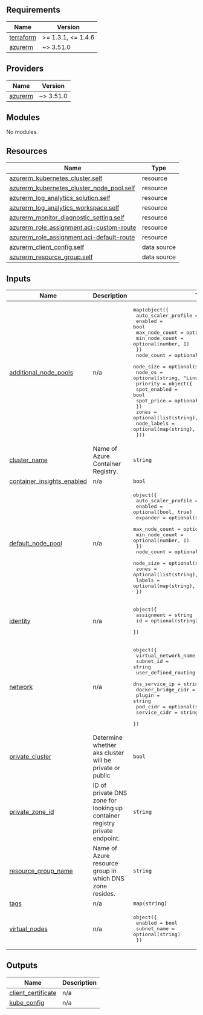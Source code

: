 <!-- BEGIN_TF_DOCS -->
## Requirements

| Name | Version |
|------|---------|
| <a name="requirement_terraform"></a> [terraform](#requirement\_terraform) | >= 1.3.1, <= 1.4.6 |
| <a name="requirement_azurerm"></a> [azurerm](#requirement\_azurerm) | ~> 3.51.0 |

## Providers

| Name | Version |
|------|---------|
| <a name="provider_azurerm"></a> [azurerm](#provider\_azurerm) | ~> 3.51.0 |

## Modules

No modules.

## Resources

| Name | Type |
|------|------|
| [azurerm_kubernetes_cluster.self](https://registry.terraform.io/providers/hashicorp/azurerm/latest/docs/resources/kubernetes_cluster) | resource |
| [azurerm_kubernetes_cluster_node_pool.self](https://registry.terraform.io/providers/hashicorp/azurerm/latest/docs/resources/kubernetes_cluster_node_pool) | resource |
| [azurerm_log_analytics_solution.self](https://registry.terraform.io/providers/hashicorp/azurerm/latest/docs/resources/log_analytics_solution) | resource |
| [azurerm_log_analytics_workspace.self](https://registry.terraform.io/providers/hashicorp/azurerm/latest/docs/resources/log_analytics_workspace) | resource |
| [azurerm_monitor_diagnostic_setting.self](https://registry.terraform.io/providers/hashicorp/azurerm/latest/docs/resources/monitor_diagnostic_setting) | resource |
| [azurerm_role_assignment.aci-custom-route](https://registry.terraform.io/providers/hashicorp/azurerm/latest/docs/resources/role_assignment) | resource |
| [azurerm_role_assignment.aci-default-route](https://registry.terraform.io/providers/hashicorp/azurerm/latest/docs/resources/role_assignment) | resource |
| [azurerm_client_config.self](https://registry.terraform.io/providers/hashicorp/azurerm/latest/docs/data-sources/client_config) | data source |
| [azurerm_resource_group.self](https://registry.terraform.io/providers/hashicorp/azurerm/latest/docs/data-sources/resource_group) | data source |

## Inputs

| Name | Description | Type | Default | Required |
|------|-------------|------|---------|:--------:|
| <a name="input_additional_node_pools"></a> [additional\_node\_pools](#input\_additional\_node\_pools) | n/a | <pre>map(object({<br>    auto_scaler_profile = object({<br>      enabled        = bool<br>      max_node_count = optional(number, 3)<br>      min_node_count = optional(number, 1)<br>    })<br>    node_count = optional(number, 3)<br>    node_size  = optional(string, "Standard_D2s_v3")<br>    node_os    = optional(string, "Linux")<br>    priority   = object({<br>      spot_enabled = bool<br>      spot_price   = optional(number, -1)<br>    })<br>    zones       = optional(list(string), ["1", "2", "3"])<br>    node_labels = optional(map(string), {})<br>  }))</pre> | `{}` | no |
| <a name="input_cluster_name"></a> [cluster\_name](#input\_cluster\_name) | Name of Azure Container Registry. | `string` | n/a | yes |
| <a name="input_container_insights_enabled"></a> [container\_insights\_enabled](#input\_container\_insights\_enabled) | n/a | `bool` | `false` | no |
| <a name="input_default_node_pool"></a> [default\_node\_pool](#input\_default\_node\_pool) | n/a | <pre>object({<br>    auto_scaler_profile = object({<br>      enabled        = optional(bool, true)<br>      expander       = optional(string, "random")<br>      max_node_count = optional(number, 3)<br>      min_node_count = optional(number, 1)<br>    })<br>    node_count = optional(number, 3)<br>    node_size  = optional(string, "Standard_D2s_v3")<br>    zones      = optional(list(string), ["1", "2", "3"])<br>    labels     = optional(map(string), {})<br>  })</pre> | n/a | yes |
| <a name="input_identity"></a> [identity](#input\_identity) | n/a | <pre>object({<br>    assignment  = string<br>    id          = optional(string)<br>  })</pre> | n/a | yes |
| <a name="input_network"></a> [network](#input\_network) | n/a | <pre>object({<br>    virtual_network_name = string<br>    subnet_id            = string<br>    user_defined_routing = optional(bool, false)<br>    dns_service_ip       = string<br>    docker_bridge_cidr   = string<br>    plugin               = string<br>    pod_cidr             = optional(string)<br>    service_cidr         = string<br>  })</pre> | n/a | yes |
| <a name="input_private_cluster"></a> [private\_cluster](#input\_private\_cluster) | Determine whether aks cluster will be private or public | `bool` | `true` | no |
| <a name="input_private_zone_id"></a> [private\_zone\_id](#input\_private\_zone\_id) | ID of private DNS zone for looking up container registry private endpoint. | `string` | n/a | yes |
| <a name="input_resource_group_name"></a> [resource\_group\_name](#input\_resource\_group\_name) | Name of Azure resource group in which DNS zone resides. | `string` | n/a | yes |
| <a name="input_tags"></a> [tags](#input\_tags) | n/a | `map(string)` | `{}` | no |
| <a name="input_virtual_nodes"></a> [virtual\_nodes](#input\_virtual\_nodes) | n/a | <pre>object({<br>    enabled     = bool<br>    subnet_name = optional(string)<br>  })</pre> | <pre>{<br>  "enabled": false<br>}</pre> | no |

## Outputs

| Name | Description |
|------|-------------|
| <a name="output_client_certificate"></a> [client\_certificate](#output\_client\_certificate) | n/a |
| <a name="output_kube_config"></a> [kube\_config](#output\_kube\_config) | n/a |
<!-- END_TF_DOCS -->